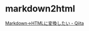 # markdown2html

[Markdown→HTMLに変換したい - Qiita](https://qiita.com/konightich/items/274b26ae45c7d4372bdf)